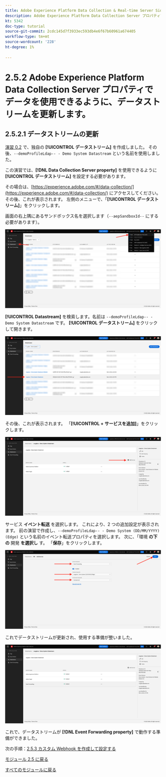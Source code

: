 ```yaml
---
title: Adobe Experience Platform Data Collection & Real-time Server Side Forwarding - データストリームを更新して、Adobe Experience Platform Data Collection Server プロパティでデータを使用できるようにします
description: Adobe Experience Platform Data Collection Server プロパティでデータを使用できるように、データストリームを更新します
kt: 5342
doc-type: tutorial
source-git-commit: 2cdc145d7f3933ec593db4e6f67b60961a674405
workflow-type: tm+mt
source-wordcount: '228'
ht-degree: 1%

---
```


# 2.5.2 Adobe Experience Platform Data Collection Server プロパティでデータを使用できるように、データストリームを更新します。

## 2.5.2.1 データストリームの更新

[ 演習 0.2](./../../gettingstarted/gettingstarted/ex2.md) で、独自の **[!UICONTROL データストリーム]** を作成しました。 その後、`--demoProfileLdap-- - Demo System Datastream` という名前を使用しました。

この演習では、**[!DNL Data Collection Server property]** を使用できるように **[!UICONTROL データストリーム]** を設定する必要があります。

その場合は、[https://experience.adobe.com/#/data-collection/](https://experience.adobe.com/#/data-collection/) にアクセスしてください。 その後、これが表示されます。 左側のメニューで、「**[!UICONTROL データストリーム]**」をクリックします。

画面の右上隅にあるサンドボックス名を選択します（`--aepSandboxId--` にする必要があります）。

![ 左側のナビゲーションで「Edge設定」アイコンをクリック ](./images/edgeconfig1b.png)

**[!UICONTROL Datastream]** を検索します。名前は `--demoProfileLdap-- - Demo System Datastream` です。 **[!UICONTROL データストリーム]** をクリックして開きます。

![WebSDK](./images/websdk0.png)

その後、これが表示されます。 「**[!UICONTROL + サービスを追加]**」をクリックします。

![WebSDK](./images/websdk3.png)

サービス **イベント転送** を選択します。 これにより、2 つの追加設定が表示されます。 前の演習で作成し、`--demoProfileLdap-- - Demo System (DD/MM/YYYY) (Edge)` という名前のイベント転送プロパティを選択します。 次に、「環境 **の下の** 開発 **を選択し** す。 「**保存**」をクリックします。

![WebSDK](./images/websdk4.png)

これでデータストリームが更新され、使用する準備が整いました。

![WebSDK](./images/websdk8a.png)

これで、データストリームが **[!DNL Event Forwarding property]** で動作する準備ができました。

次の手順：[2.5.3 カスタム Webhook を作成して設定する ](./ex3.md)

[モジュール 2.5 に戻る](./aep-data-collection-ssf.md)

[すべてのモジュールに戻る](./../../../overview.md)
